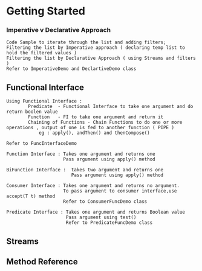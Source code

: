 # Getting Started

### Imperative v Declarative Approach

	Code Sample to iterate through the list and adding filters;
	Filtering the list by Imperative approach ( declaring temp list to hold the filtered values )
    Filtering the list by Declarative Approach ( using Streams and filters )
    Refer to ImperativeDemo and DeclartiveDemo class
## Functional Interface

    Using Functional Interface :
            Predicate  - Functional Interface to take one argument and do return boolen value
            Function   - FI to take one argument and return it
            Chaining of Functions - Chain Functions to do one or more operations , output of one is fed to another function ( PIPE )
                eg : apply(), andThen() and thenCompose()
                
    Refer to FuncInterfaceDemo
    
    Function Interface : Takes one argument and returns one
                         Pass argument using apply() method

    BiFunction Interface :  takes two argument and returns one 
                            Pass argument using apply() method

    Consumer Interface : Takes one argument and returns no argument. 
                         To pass argument to consumer interface,use accept(T t) method
                         Refer to ConsumerFuncDemo class
    
    Predicate Interface : Takes one argument and returns Boolean value
                          Pass argument using test()
                          Refer to PredicateFuncDemo class


## Streams 


## Method Reference